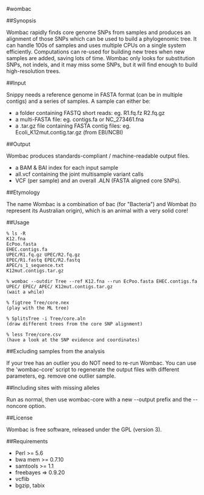#wombac

##Synopsis

Wombac rapidly finds core genome SNPs from samples and produces an alignment of those SNPs which can be used to build a phylogenomic tree. It can handle 100s of samples and uses multiple CPUs on a single system efficiently. Computations can re-used for building new trees when new samples are added, saving lots of time. Wombac only looks for substitution SNPs, not indels, and it may miss some SNPs, but it will find enough to build high-resolution trees.

##Input

Snippy needs a reference genome in FASTA format (can be in multiple contigs) and a series of samples. A sample can either be:

* a folder containing FASTQ short reads: eg. R1.fq.fz R2.fq.gz
* a multi-FASTA file: eg. contigs.fa or NC_273461.fna
* a .tar.gz file containing FASTA contig files: eg. Ecoli_K12mut.contig.tar.gz (from EBI/NCBI)

##Output

Wombac produces standards-compliant / machine-readable output files.

* a BAM & BAI index for each input sample
* all.vcf containing the joint multisample variant calls
* VCF (per sample) and an overall .ALN (FASTA aligned core SNPs).


##Etymology

The name Wombac is a combination of bac (for "Bacteria") and Wombat (to represent its Australian origin), which is an animal with a very solid core!

##Usage

```
% ls -R
K12.fna 
EcPoo.fasta 
EHEC.contigs.fa 
UPEC/R1.fq.gz UPEC/R2.fq.gz
EPEC/R1.fastq EPEC/R2.fastq
APEC/s_1_sequence.txt
K12mut.contigs.tar.gz

% wombac --outdir Tree --ref K12.fna --run EcPoo.fasta EHEC.contigs.fa UPEC/ EPEC/ APEC/ K12mut.contigs.tar.gz
(wait a while)

% figtree Tree/core.nex
(play with the ML tree)

% SplitsTree -i Tree/core.aln
(draw different trees from the core SNP alignment)

% less Tree/core.csv
(have a look at the SNP evidence and coordinates)
```

##Excluding samples from the analysis

If your tree has an outlier you do NOT need to re-run Wombac. You can use the 'wombac-core' script to regenerate the output files with different parameters, eg. remove one outlier sample.

##Including sites with missing alleles

Run as normal, then use wombac-core with a new --output prefix and the --noncore option.

##License

Wombac is free software, released under the GPL (version 3).

##Requirements

* Perl >= 5.6
* bwa mem >= 0.7.10
* samtools >= 1.1 
* freebayes => 0.9.20
* vcflib 
* bgzip, tabix
